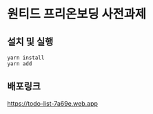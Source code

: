 # 원티드 프리온보딩 사전과제

## 설치 및 실행

```
yarn install
yarn add
```

## 배포링크

<a>https://todo-list-7a69e.web.app</a>
